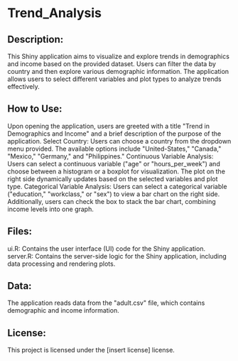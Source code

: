 # Trend_Analysis
## Description:
This Shiny application aims to visualize and explore trends in demographics and income based on the provided dataset. Users can filter the data by country and then explore various demographic information. The application allows users to select different variables and plot types to analyze trends effectively.

## How to Use:

Upon opening the application, users are greeted with a title "Trend in Demographics and Income" and a brief description of the purpose of the application.
Select Country:
Users can choose a country from the dropdown menu provided. The available options include "United-States," "Canada," "Mexico," "Germany," and "Philippines."
Continuous Variable Analysis:
Users can select a continuous variable ("age" or "hours_per_week") and choose between a histogram or a boxplot for visualization. The plot on the right side dynamically updates based on the selected variables and plot type.
Categorical Variable Analysis:
Users can select a categorical variable ("education," "workclass," or "sex") to view a bar chart on the right side. Additionally, users can check the box to stack the bar chart, combining income levels into one graph.
## Files:

ui.R: Contains the user interface (UI) code for the Shiny application.
server.R: Contains the server-side logic for the Shiny application, including data processing and rendering plots.
## Data:

The application reads data from the "adult.csv" file, which contains demographic and income information.

## License:

This project is licensed under the [insert license] license.
